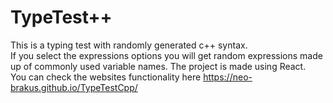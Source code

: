 # TypeTest++

This is a typing test with randomly generated c++ syntax.  
If you select the expressions options you will get random expressions made up of commonly used variable names.
The project is made using React.  
You can check the websites functionality here https://neo-brakus.github.io/TypeTestCpp/
